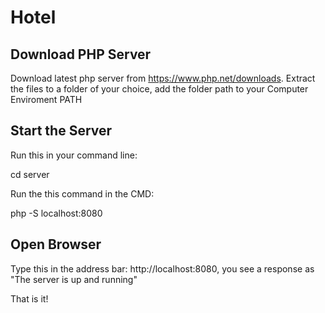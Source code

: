 # Hotel

## Download PHP Server

Download latest php server from https://www.php.net/downloads.
Extract the files to a folder of your choice, add the folder path to your Computer Enviroment PATH

## Start the Server

Run this in your command line:

cd server

Run the this command in the CMD:

php -S localhost:8080

## Open Browser

Type this in the address bar: http://localhost:8080, you see a response as "The server is up and running"

That is it!

